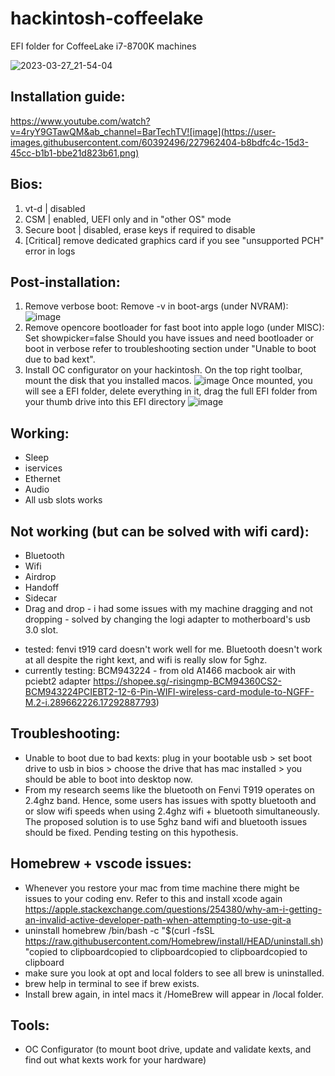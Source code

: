 # hackintosh-coffeelake
 EFI folder for CoffeeLake i7-8700K machines
 
 ![2023-03-27_21-54-04](https://user-images.githubusercontent.com/60392496/228409475-e186f9b7-a6fc-4d56-9238-fff98478b5a4.png)

## Installation guide: 
  https://www.youtube.com/watch?v=4ryY9GTawQM&ab_channel=BarTechTV![image](https://user-images.githubusercontent.com/60392496/227962404-b8bdfc4c-15d3-45cc-b1b1-bbe21d823b61.png)

## Bios: 
   1. vt-d | disabled
   2. CSM | enabled, UEFI only and in "other OS" mode
   3. Secure boot | disabled, erase keys if required to disable
   4. [Critical] remove dedicated graphics card if you see "unsupported PCH" error in logs

## Post-installation:
   1. Remove verbose boot:
      Remove -v in boot-args (under NVRAM):
      ![image](https://user-images.githubusercontent.com/60392496/227962586-7b7329e9-f3d2-4a97-bae0-04e302548f56.png)
   2. Remove opencore bootloader for fast boot into apple logo (under MISC): 
      Set showpicker=false 
      Should you have issues and need bootloader or boot in verbose refer to troubleshooting section under "Unable to boot due to bad kext".
   3. Install OC configurator on your hackintosh. On the top right toolbar, mount the disk that you installed macos.
      ![image](https://github.com/jameskohjunwei/hackintosh/assets/60392496/e15edfa2-46ed-4154-bc9b-149ba5b5b875)
      Once mounted, you will see a EFI folder, delete everything in it, drag the full EFI folder from your thumb drive into this EFI directory
      ![image](https://github.com/jameskohjunwei/hackintosh/assets/60392496/9ee58f9e-e537-4477-8f27-3874c8d6283d)
      
## Working: 
   - Sleep
   - iservices
   - Ethernet
   - Audio
   - All usb slots works

## Not working (but can be solved with wifi card):
  - Bluetooth
  - Wifi
  - Airdrop
  - Handoff
  - Sidecar
  - Drag and drop - i had some issues with my machine dragging and not dropping - solved by changing the logi adapter to motherboard's usb 3.0 slot.
  
  * tested: fenvi t919 card doesn't work well for me. Bluetooth doesn't work at all despite the right kext, and wifi is really slow for 5ghz. 
  * currently testing: BCM943224 - from old A1466 macbook air with pciebt2 adapter https://shopee.sg/-risingmp-BCM94360CS2-BCM943224PCIEBT2-12-6-Pin-WIFI-wireless-card-module-to-NGFF-M.2-i.289662226.17292887793)

## Troubleshooting:
  - Unable to boot due to bad kexts: plug in your bootable usb > set boot drive to usb in bios > choose the drive that has mac installed > you should be able to boot into desktop now.
  - From my research seems like the bluetooth on Fenvi T919 operates on 2.4ghz band. Hence, some users has issues with spotty bluetooth and or slow wifi speeds when using 2.4ghz wifi + bluetooth simultaneously. The proposed solution is to use 5ghz band wifi and bluetooth issues should be fixed. Pending testing on this hypothesis.
  
## Homebrew + vscode issues:
  - Whenever you restore your mac from time machine there might be issues to your coding env. Refer to this and install xcode again https://apple.stackexchange.com/questions/254380/why-am-i-getting-an-invalid-active-developer-path-when-attempting-to-use-git-a
  - uninstall homebrew /bin/bash -c "$(curl -fsSL https://raw.githubusercontent.com/Homebrew/install/HEAD/uninstall.sh)"copied to clipboardcopied to clipboardcopied to clipboardcopied to clipboard
  - make sure you look at opt and local folders to see all brew is uninstalled. 
  - brew help in terminal to see if brew exists.
  - Install brew again, in intel macs it /HomeBrew will appear in /local folder.

## Tools:
  - OC Configurator (to mount boot drive, update and validate kexts, and find out what kexts work for your hardware)
